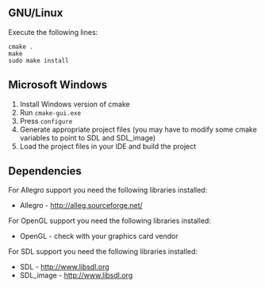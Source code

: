 GNU/Linux
---------
Execute the following lines:

```
cmake .
make
sudo make install
```

Microsoft Windows
-----------------

1. Install Windows version of cmake
2. Run `cmake-gui.exe`
3. Press `configure`
3. Generate appropriate project files (you may have to modify some cmake variables to point to SDL and SDL_image)
4. Load the project files in your IDE and build the project

Dependencies
------------

For Allegro support you need the following libraries installed:
* Allegro - http://alleg.sourceforge.net/

For OpenGL support you need the following libraries installed:
* OpenGL - check with your graphics card vendor

For SDL support you need the following libraries installed:
* SDL - http://www.libsdl.org
* SDL_image - http://www.libsdl.org
